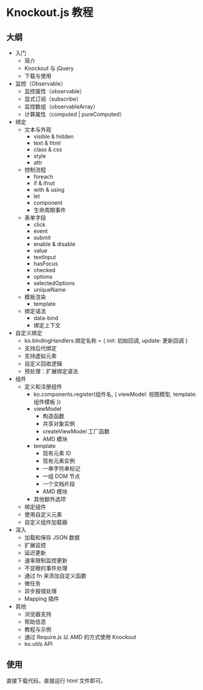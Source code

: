 # Knockout.js 教程



## 大纲

- 入门
  - 简介
  - Knockout 与 jQuery
  - 下载与使用
- 监控（Observable）
  - 监控属性（observable）
  - 显式订阅（subscribe）
  - 监控数组（observableArray）
  - 计算属性（computed | pureComputed）
- 绑定
  - 文本与外观
    - visible & hidden
    - text & html
    - class & css
    - style
    - attr
  - 控制流程
    - foreach
    - if & ifnot
    - with & using
    - let
    - component
    - 生命周期事件
  - 表单字段
    - click
    - event
    - submit
    - enable & disable
    - value
    - textInput
    - hasFocus
    - checked
    - options
    - selectedOptions
    - uniqueName
  - 模板渲染
    - template
  - 绑定语法
    - data-bind
    - 绑定上下文
- 自定义绑定
  - ko.bindingHandlers.绑定名称 = {  init: 初始回调,  update: 更新回调 }
  - 支持后代绑定
  - 支持虚拟元素
  - 自定义回收逻辑
  - 预处理：扩展绑定语法
- 组件
  - 定义和注册组件
    - ko.components.register(组件名,  {  viewModel: 视图模型,  template: 组件模板 })
    - viewModel
      - 构造函数
      - 共享对象实例
      - createViewModel 工厂函数
      - AMD 模块
    - template
      - 现有元素 ID
      - 现有元素实例
      - 一串字符串标记
      - 一组 DOM 节点
      - 一个文档片段
      - AMD 模块
    - 其他额外选项
  - 绑定组件
  - 使用自定义元素
  - 自定义组件加载器
- 深入
  - 加载和保存 JSON 数据
  - 扩展监控
  - 延迟更新
  - 速率限制监控更新
  - 不显眼的事件处理
  - 通过 fn 来添加自定义函数
  - 微任务
  - 异步报错处理
  - Mapping 插件
- 其他
  - 浏览器支持
  - 帮助信息
  - 教程与示例
  - 通过 Require.js 以 AMD 的方式使用 Knockout
  - ko.utils API



## 使用

直接下载代码，直接运行 html 文件即可。

